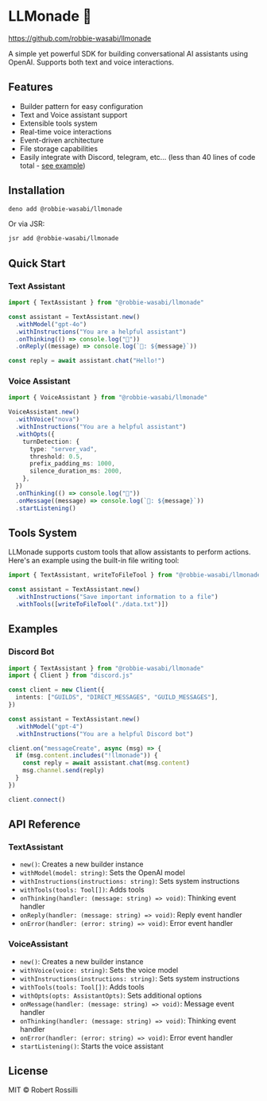 # LLMonade 🍋

https://github.com/robbie-wasabi/llmonade

A simple yet powerful SDK for building conversational AI assistants using
OpenAI. Supports both text and voice interactions.

## Features

- Builder pattern for easy configuration
- Text and Voice assistant support
- Extensible tools system
- Real-time voice interactions
- Event-driven architecture
- File storage capabilities
- Easily integrate with Discord, telegram, etc... (less than 40 lines of code
  total - [see example](examples/discord-chatbot.ts))

## Installation

```bash
deno add @robbie-wasabi/llmonade
```

Or via JSR:

```bash
jsr add @robbie-wasabi/llmonade
```

## Quick Start

### Text Assistant

```typescript
import { TextAssistant } from "@robbie-wasabi/llmonade"

const assistant = TextAssistant.new()
  .withModel("gpt-4o")
  .withInstructions("You are a helpful assistant")
  .onThinking(() => console.log("🤔"))
  .onReply((message) => console.log(`🤖: ${message}`))

const reply = await assistant.chat("Hello!")
```

### Voice Assistant

```typescript
import { VoiceAssistant } from "@robbie-wasabi/llmonade"

VoiceAssistant.new()
  .withVoice("nova")
  .withInstructions("You are a helpful assistant")
  .withOpts({
    turnDetection: {
      type: "server_vad",
      threshold: 0.5,
      prefix_padding_ms: 1000,
      silence_duration_ms: 2000,
    },
  })
  .onThinking(() => console.log("🤔"))
  .onMessage((message) => console.log(`🤖: ${message}`))
  .startListening()
```

## Tools System

LLMonade supports custom tools that allow assistants to perform actions. Here's
an example using the built-in file writing tool:

```typescript
import { TextAssistant, writeToFileTool } from "@robbie-wasabi/llmonade"

const assistant = TextAssistant.new()
  .withInstructions("Save important information to a file")
  .withTools([writeToFileTool("./data.txt")])
```

## Examples

### Discord Bot

```typescript
import { TextAssistant } from "@robbie-wasabi/llmonade"
import { Client } from "discord.js"

const client = new Client({
  intents: ["GUILDS", "DIRECT_MESSAGES", "GUILD_MESSAGES"],
})

const assistant = TextAssistant.new()
  .withModel("gpt-4")
  .withInstructions("You are a helpful Discord bot")

client.on("messageCreate", async (msg) => {
  if (msg.content.includes("!llmonade")) {
    const reply = await assistant.chat(msg.content)
    msg.channel.send(reply)
  }
})

client.connect()
```

## API Reference

### TextAssistant

- `new()`: Creates a new builder instance
- `withModel(model: string)`: Sets the OpenAI model
- `withInstructions(instructions: string)`: Sets system instructions
- `withTools(tools: Tool[])`: Adds tools
- `onThinking(handler: (message: string) => void)`: Thinking event handler
- `onReply(handler: (message: string) => void)`: Reply event handler
- `onError(handler: (error: string) => void)`: Error event handler

### VoiceAssistant

- `new()`: Creates a new builder instance
- `withVoice(voice: string)`: Sets the voice model
- `withInstructions(instructions: string)`: Sets system instructions
- `withTools(tools: Tool[])`: Adds tools
- `withOpts(opts: AssistantOpts)`: Sets additional options
- `onMessage(handler: (message: string) => void)`: Message event handler
- `onThinking(handler: (message: string) => void)`: Thinking event handler
- `onError(handler: (error: string) => void)`: Error event handler
- `startListening()`: Starts the voice assistant

## License

MIT © Robert Rossilli
